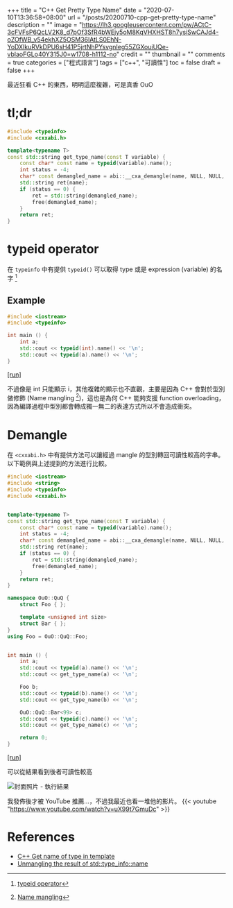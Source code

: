 +++
title = "C++ Get Pretty Type Name"
date = "2020-07-10T13:36:58+08:00"
url = "/posts/20200710-cpp-get-pretty-type-name"
description = ""
image = "https://lh3.googleusercontent.com/pw/ACtC-3cFVFsP6QcLV2K8_d7pOf3SfR4bWEjy5oM8KqVHXHST8h7ysiSwCAJd4-oZOfWB_v54ekhXZ5OSM36lAtLS0EhN-YoDXIkuRVkDPU6sH41P5jrtNhPYsvgnIeg55ZGXouiUQe-vblaoFGLo40Y315J0=w1708-h1112-no"
credit = ""
thumbnail = ""
comments = true
categories = ["程式語言"]
tags = ["c++", "可讀性"]
toc = false
draft = false
+++
<!-- https://drive.google.com/uc?export=view&id= -->

最近狂看 C++ 的東西，明明這麼複雜，可是真香 OuO

<!--more-->

# tl;dr

```cpp
#include <typeinfo>
#include <cxxabi.h>

template<typename T>
const std::string get_type_name(const T variable) {
    const char* const name = typeid(variable).name();
    int status = -4;
    char* const demangled_name = abi::__cxa_demangle(name, NULL, NULL, &status);
    std::string ret{name};
    if (status == 0) {
        ret = std::string(demangled_name);
        free(demangled_name);
    }
    return ret;
}
```

# typeid operator

在 `typeinfo` 中有提供 `typeid()` 可以取得 type 或是 expression (variable) 的名字 [^1] 
[^1]: [typeid operator](https://en.cppreference.com/w/cpp/language/typeid)

## Example

```cpp
#include <iostream>
#include <typeinfo>

int main () {
    int a;
    std::cout << typeid(int).name() << '\n';
    std::cout << typeid(a).name() << '\n';
}
```

[[run]](https://godbolt.org/#g:!((g:!((g:!((h:codeEditor,i:(fontScale:14,j:1,lang:c%2B%2B,selection:(endColumn:2,endLineNumber:8,positionColumn:1,positionLineNumber:1,selectionStartColumn:2,selectionStartLineNumber:8,startColumn:1,startLineNumber:1),source:'%23include+%3Ciostream%3E%0A%23include+%3Ctypeinfo%3E%0A%0Aint+main+()+%7B%0A++++int+a%3B%0A++++std::cout+%3C%3C+typeid(int).name()+%3C%3C+!'%5Cn!'%3B%0A++++std::cout+%3C%3C+typeid(a).name()+%3C%3C+!'%5Cn!'%3B%0A%7D'),l:'5',n:'0',o:'C%2B%2B+source+%231',t:'0')),k:50,l:'4',n:'0',o:'',s:0,t:'0'),(g:!((g:!((h:compiler,i:(compiler:g83,filters:(b:'0',binary:'1',commentOnly:'0',demangle:'0',directives:'0',execute:'0',intel:'0',libraryCode:'1',trim:'1'),fontScale:14,j:1,lang:c%2B%2B,libs:!(),options:'-Ofast',selection:(endColumn:1,endLineNumber:1,positionColumn:1,positionLineNumber:1,selectionStartColumn:1,selectionStartLineNumber:1,startColumn:1,startLineNumber:1),source:1),l:'5',n:'0',o:'x86-64+gcc+8.3+(Editor+%231,+Compiler+%231)+C%2B%2B',t:'0')),k:50,l:'4',m:78.34710743801652,n:'0',o:'',s:0,t:'0'),(g:!((h:output,i:(compiler:1,editor:1,fontScale:14,wrap:'1'),l:'5',n:'0',o:'%231+with+x86-64+gcc+8.3',t:'0')),header:(),l:'4',m:21.65289256198347,n:'0',o:'',s:0,t:'0')),k:50,l:'3',n:'0',o:'',t:'0')),l:'2',n:'0',o:'',t:'0')),version:4)

不過像是 int 只能顯示 i，其他複雜的顯示也不直觀，主要是因為 C++ 會對於型別做修飾 (Name mangling [^2])，這也是為何 C++ 能夠支援 function overloading，因為編譯過程中型別都會轉成獨一無二的表達方式所以不會造成衝突。

[^2]: [Name mangling](https://en.wikipedia.org/wiki/Name_mangling)

# Demangle

在 `<cxxabi.h>` 中有提供方法可以讓經過 mangle 的型別轉回可讀性較高的字串。以下範例與上述提到的方法進行比較。

```cpp
#include <iostream>
#include <string>
#include <typeinfo>
#include <cxxabi.h>


template<typename T>
const std::string get_type_name(const T variable) {
    const char* const name = typeid(variable).name();
    int status = -4;
    char* const demangled_name = abi::__cxa_demangle(name, NULL, NULL, &status);
    std::string ret{name};
    if (status == 0) {
        ret = std::string(demangled_name);
        free(demangled_name);
    }
    return ret;
}

namespace OuO::QuQ {
    struct Foo { };

    template <unsigned int size>
    struct Bar { };
}
using Foo = OuO::QuQ::Foo;


int main () {
    int a;
    std::cout << typeid(a).name() << '\n';
    std::cout << get_type_name(a) << '\n';

    Foo b;
    std::cout << typeid(b).name() << '\n';
    std::cout << get_type_name(b) << '\n';

    OuO::QuQ::Bar<99> c;
    std::cout << typeid(c).name() << '\n';
    std::cout << get_type_name(c) << '\n';

    return 0;
}
```

[[run]](https://godbolt.org/#z:OYLghAFBqd5QCxAYwPYBMCmBRdBLAF1QCcAaPECAM1QDsCBlZAQwBtMQBGAFlICsupVs1qhkAUgBMAISnTSAZ0ztkBPHUqZa6AMKpWAVwC2tQVvQAZPLUwA5YwCNMxEAGYA7KQAOqBYXW0eoYmgj5%2BanRWNvZGTi4eisqYqgEMBMzEBEHGppyJKhG0aRkEUXaOzm6eCumZ2SF5NSVlMXFVAJSKqAbEyBwA5FKu1siGWADU4q466jXEmMxGU9jiAAwAgkMjY5iT03PWwMtrm5LDtKMGE1M6BACeXpjWNMcbWxc7ezrIAB4/zA48AA6BCvTZvDYETBGLzCKE3e6PWiLXYAFTBaFoNXGNXQIBAB1E42AmAIAH1EZgycijJgIJjsajxgA3DJ4AHsdqTdyyDbjfnjBkEQUIDIAKkFdGxNN2UwAIuNKXh0BBWcR2Q5OUCZRB2lNeesBeNrMKmgQDAo9gqALTcfUnI3IUXECVC8ZYIwiYDsdDUlFW8YAiggMlk37MMker3sCAy0jjWwAVQsFnjSZT8akADYzRa9a4DUbcfjCcBxvMCOIeTKq3L7XyBXgqOMILnLfL5eNVlyq4WjQKKwHiwSCOrRBAo6IfX7afm%2B/3xlR5nTJ97ML6ZXOHQLa9v%2BRWerRy6T65t3HWIesZQovMw%2BuMAPIGB/4gCKBlf3PnONHBlU4wAMVQVAv25OsCxOPdFWhWFmChL4DCxPBgBsdBjXoHE8AAL0wMEi1/f9pAyUDdwgt5zxOC1DkA4CAyfF8QHfV98SA1BT0gjYTXGT1rBbHseSgrjmFPfC8RQbphRuG5FQeJ4VWYdptRRXUvmksBBgAVh0Wh1JEgVhzQAxJOmaSSXJSkZzpBTVOmcZdK0nTBjI8FDQFVjxgcPT%2BQMiSbJ0GTHmVCAHEUnUexM2z7O03TnNE/FDOMnRTNJClZMs4LwqSyLNOipyDSg%2Bi3w/fEiOIG4AE5yuWQUvJ/MSEr8gK5PpULlMytScsc2qfKMxqzNSx50uQdrsvEByYvyht91JQ8u3Y89%2Bk6VgQH6DT%2BlIUx%2BlWdbUBWpKZDkHFul6WUzk4daCBW7b2k6ABrEANNWIQVu4dbNu20hdv6daFBAJ7Lq2xbSDgWAYEQcSYTwdgyAoelUEh6GQGAAAOVxSCoKGoWIX7gqu9bAWRYg7hW87SDQIxaXoB9aFYYnAdIVd2Dxhm8HmFJmUwX76cwH5kiMgYPpNZRmdYPAHGIDI7j0LASYu9UjFlzoaHoJg2A4Hh%2BEEYRRBQOQ5CEMXfsgTpUC8QouetXF5QkA6ZE4dxxmtB9XB%2BpIUg0CBzHqXJSHMFoKhcPIwn8OhvdCXwQ9of3YkqRo3cKYo6n0HJBCUApUlqUprHKGPA8UTOw8aTPo7aThOgUY6%2Bi4JaVrWjbma%2Bn5kaza0s24YlkGQcZkaBVwW1wQgSEmM74z0BHnGH1wy/GfbZBkC68Zu0h7se57%2Ble0gFazHv3CzVZXFcVYNPcZGNM4SReHenaVp%2Bv7SAB67gbBiAkAkrwjPIShya8KHY99/AiB52VowFgTMNYAHcJZeEVmvOuV9PorSGJwcY4DCAIHGE3FubcO5dx7i7e%2Bi9OgIAWFgFwuo14bwVlPIEZxypZizOVbgkgeDI13kfeu9Mvq33%2BoQ5eD0nrLX6Pg%2BBXCCGAyXoIyQb0G43zEddToHNsYBBANwIAA%3D)

可以從結果看到後者可讀性較高

![封面照片 - 執行結果](https://lh3.googleusercontent.com/pw/ACtC-3cFVFsP6QcLV2K8_d7pOf3SfR4bWEjy5oM8KqVHXHST8h7ysiSwCAJd4-oZOfWB_v54ekhXZ5OSM36lAtLS0EhN-YoDXIkuRVkDPU6sH41P5jrtNhPYsvgnIeg55ZGXouiUQe-vblaoFGLo40Y315J0=w1708-h1112-no)

我發佈後才被 YouTube 推薦...，不過我最近也看一堆他的影片。
{{< youtube "https://www.youtube.com/watch?v=uX99t7GmuDc" >}}

# References
+ [C++ Get name of type in template](https://stackoverflow.com/a/19123821)
+ [Unmangling the result of std::type_info::name](https://stackoverflow.com/a/4541470)